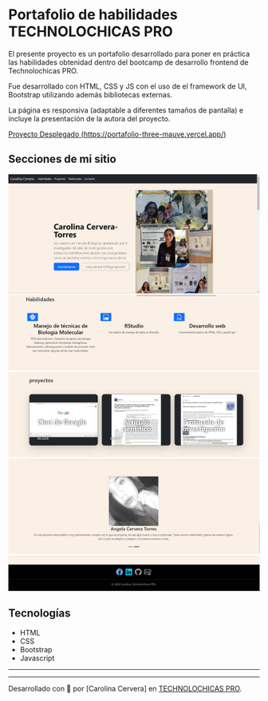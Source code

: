 # Portafolio de habilidades TECHNOLOCHICAS PRO

El presente proyecto es un portafolio desarrollado para poner en práctica las habilidades obtenidad dentro del bootcamp de desarrollo frontend de Technolochicas PRO.

Fue desarrollado con HTML, CSS y JS con el uso de el framework de UI, Bootstrap utilizando además bibliotecas externas.

La página es responsiva (adaptable a diferentes tamaños de pantalla) e incluye la presentación de la autora del proyecto.

[Proyecto Desplegado (https://portafolio-three-mauve.vercel.app/)](https://portafolio-three-mauve.vercel.app/)
## Secciones de mi sitio
![Presentación](assets/presentacion.png)
![Habilidades](assets/Habilidades.png)
![Proyectos](assets/proyectos.png)
![Testimonios](assets/testimonios.png)
![Contacto](assets/contacto.png)
## Tecnologías
* HTML
* CSS
* Bootstrap
* Javascript
---
---
Desarrollado con 💜 por [Carolina Cervera] en [TECHNOLOCHICAS PRO](https://tecnolochicas.mx/).


